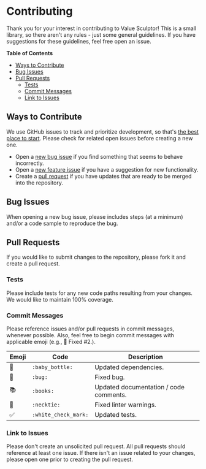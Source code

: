 # Contributing

Thank you for your interest in contributing to Value Sculptor! This is a small library, so there aren't any rules - just some general guidelines. If you have suggestions for these guidelines, feel free open an issue.

**Table of Contents**

- [Ways to Contribute](#ways-to-contribute)
- [Bug Issues](#bug-issues)
- [Pull Requests](#pull-requests)
  - [Tests](#tests)
  - [Commit Messages](#commit-messages)
  - [Link to Issues](#link-to-issues)

## Ways to Contribute

We use GitHub issues to track and prioritize development, so that's [the best place to start](https://github.com/brannonh/value-sculptor/issues). Please check for related open issues before creating a new one.

- Open a [new bug issue](https://github.com/brannonh/value-sculptor/issues/new?assignees=brannonh&labels=bug&template=bug-report.md&title=) if you find something that seems to behave incorrectly.
- Open a [new feature issue](https://github.com/brannonh/value-sculptor/issues/new?assignees=brannonh&labels=enhancement&template=feature-request.md&title=) if you have a suggestion for new functionality.
- Create a [pull request](https://github.com/brannonh/value-sculptor/compare?expand=1) if you have updates that are ready to be merged into the repository.

## Bug Issues

When opening a new bug issue, please includes steps (at a minimum) and/or a code sample to reproduce the bug.

## Pull Requests

If you would like to submit changes to the repository, please fork it and create a pull request.

### Tests

Please include tests for any new code paths resulting from your changes. We would like to maintain 100% coverage.

### Commit Messages

Please reference issues and/or pull requests in commit messages, whenever possible. Also, feel free to begin commit messages with applicable emoji (e.g., :bug: Fixed #2.).

| Emoji | Code | Description |
| ---   | ---| ---         |
| :baby_bottle: | `:baby_bottle:` | Updated dependencies. |
| :bug: | `:bug:` | Fixed bug.  |
| :books: | `:books:` | Updated documentation / code comments. |
| :necktie: | `:necktie:` | Fixed linter warnings. |
| :white_check_mark: | `:white_check_mark:` | Updated tests.

### Link to Issues

Please don't create an unsolicited pull request. All pull requests should reference at least one issue. If there isn't an issue related to your changes, please open one prior to creating the pull request.

